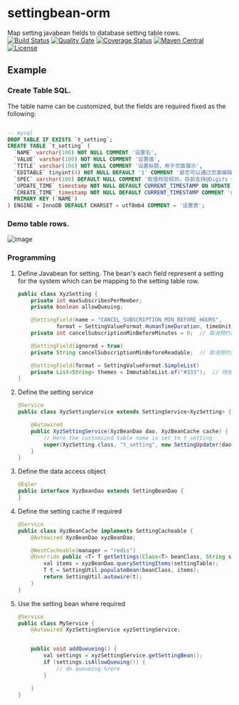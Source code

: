 # settingbean-orm
Map setting javabean fields  to database setting table rows.
<br/>
[![Build Status](https://travis-ci.org/bingoohuang/settingbean-orm.svg?branch=master)](https://travis-ci.org/bingoohuang/settingbean-orm)
[![Quality Gate](https://sonarqube.com/api/badges/gate?key=com.github.bingoohuang%3Asettingbean-orm)](https://sonarqube.com/dashboard/index/com.github.bingoohuang%3Asettingbean-orm)
[![Coverage Status](https://coveralls.io/repos/github/bingoohuang/settingbean-orm/badge.svg?branch=master)](https://coveralls.io/github/bingoohuang/settingbean-orm?branch=master)
[![Maven Central](https://maven-badges.herokuapp.com/maven-central/com.github.bingoohuang/settingbean-orm/badge.svg?style=flat-square)](https://maven-badges.herokuapp.com/maven-central/com.github.bingoohuang/settingbean-orm/)
[![License](http://img.shields.io/:license-apache-brightgreen.svg)](http://www.apache.org/licenses/LICENSE-2.0.html)


## Example

### Create Table SQL.
The table name can be customized, but the fields are required fixed as the following:

```sql

-- mysql
DROP TABLE IF EXISTS `t_setting`;
CREATE TABLE `t_setting` (
  `NAME` varchar(100) NOT NULL COMMENT '设置名',
  `VALUE` varchar(100) NOT NULL COMMENT '设置值',
  `TITLE` varchar(100) NOT NULL COMMENT '设置标题，用于页面展示',
  `EDITABLE` tinyint(4) NOT NULL DEFAULT '1' COMMENT '是否可以通过页面编辑',
  `SPEC` varchar(100) DEFAULT NULL COMMENT '取值校验规则，目前支持@Digits @Min(1) @Max(100) @Regex等',
  `UPDATE_TIME` timestamp NOT NULL DEFAULT CURRENT_TIMESTAMP ON UPDATE CURRENT_TIMESTAMP COMMENT '更新时间',
  `CREATE_TIME` timestamp NOT NULL DEFAULT CURRENT_TIMESTAMP COMMENT '创建时间',
  PRIMARY KEY (`NAME`)
) ENGINE = InnoDB DEFAULT CHARSET = utf8mb4 COMMENT = '设置表';


```

### Demo table rows.

![image](https://user-images.githubusercontent.com/1940588/43242817-c4d9a4b2-90d5-11e8-86be-d5bfdea74c61.png)


### Programming
1. Define Javabean for setting.
    The bean's each field represent a setting for the system which can be mapping to 
    the setting table row.
    ```java
    public class XyzSetting {
        private int maxSubscribesPerMember;
        private boolean allowQueuing;

        @SettingField(name = "CANCEL_SUBSCRIPTION_MIN_BEFORE_HOURS",
                format = SettingValueFormat.HumanTimeDuration, timeUnit = TimeUnit.MINUTES)
        private int cancelSubscriptionMinBeforeMinutes = 0;  // 取消预约最少提前的小时数

        @SettingField(ignored = true)
        private String cancelSubscriptionMinBeforeReadable;  // 取消预约最少提前的小时数

        @SettingField(format = SettingValueFormat.SimpleList)
        private List<String> themes = ImmutableList.of("#333");  // 场馆可选主题色列表
    }
    ```

1. Define the setting service
    ```java
    @Service
    public class XyzSettingService extends SettingService<XyzSetting> {

        @Autowired
        public XyzSettingService(XyzBeanDao dao, XyzBeanCache cache) {
            // Here the customized table name is set to t_setting
            super(XyzSetting.class, "t_setting", new SettingUpdater(dao, cache));
        }
    }
    ```
1. Define the data access object
    ```java
    @Eqler
    public interface XyzBeanDao extends SettingBeanDao {
    }
    ```
1. Define the setting cache if required
    ```java
    @Service
    public class XyzBeanCache implements SettingCacheable {
        @Autowired XyzBeanDao xyzBeanDao;

        @WestCacheable(manager = "redis")
        @Override public <T> T getSettings(Class<T> beanClass, String settingTable) {
            val items = xyzBeanDao.querySettingItems(settingTable);
            T t = SettingUtil.populateBean(beanClass, items);
            return SettingUtil.autowire(t);
        }
    }
    ```
1. Use the setting bean where required
    ```java
    @Service
    public class MyService {
        @Autowired XyzSettingService xyzSettingService;


        public void addQueueing() {
            val settings = xyzSettingService.getSettingBean();
            if (settings.isAllowQueuing()) {
                // do queueing hrere
            }

        }
    }
    ```
